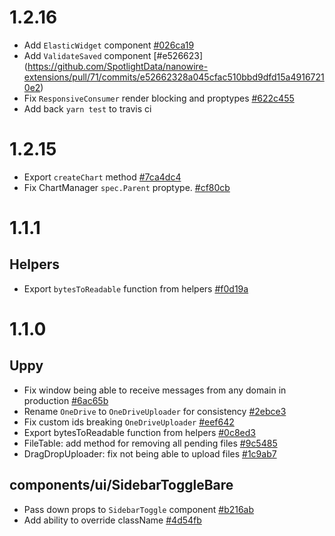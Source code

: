 # 1.2.16

- Add `ElasticWidget` component [#026ca19](https://github.com/SpotlightData/nanowire-extensions/pull/71/commits/026ca191b826e4c15998ed834a8fa1a8d29eead8)
- Add `ValidateSaved` component [#e526623] (https://github.com/SpotlightData/nanowire-extensions/pull/71/commits/e52662328a045cfac510bbd9dfd15a49167210e2)
- Fix `ResponsiveConsumer` render blocking and proptypes [#622c455](https://github.com/SpotlightData/nanowire-extensions/pull/71/commits/622c455845aa3393de5ea0953a0bc80621e18762)
- Add back `yarn test` to travis ci

# 1.2.15

- Export `createChart` method [#7ca4dc4](https://github.com/SpotlightData/nanowire-extensions/commit/7ca4dc49d23dbdc7fc73380db604cc3b871b43c2)
- Fix ChartManager `spec.Parent` proptype. [#cf80cb](https://github.com/SpotlightData/nanowire-extensions/commit/cf80cb9d91b6a0e7f07886e6c9f2c4be9236871e)

# 1.1.1

## Helpers

- Export `bytesToReadable` function from helpers [#f0d19a](https://github.com/SpotlightData/nanowire-extensions/pull/31/commits/f0d19a86e81d6a6fce9550724c55bb4bd85477e1)

# 1.1.0

## Uppy

- Fix window being able to receive messages from any domain in production [#6ac65b](https://github.com/SpotlightData/nanowire-extensions/commit/6ac65b37f00e39ecde486a1849b85eabb60d31b5)
- Rename `OneDrive` to `OneDriveUploader` for consistency [#2ebce3](https://github.com/SpotlightData/nanowire-extensions/commit/2ebce37e29b915ea57941c5c7b814260ba4591dd)
- Fix custom ids breaking `OneDriveUploader` [#eef642](https://github.com/SpotlightData/nanowire-extensions/commit/eef6427df00b31e41d05a9941d40c99902d8c5ee)
- Export bytesToReadable function from helpers [#0c8ed3](https://github.com/SpotlightData/nanowire-extensions/commit/0c8ed379bfc59a5fbd20a2210b228219e4ff4c28)
- FileTable: add method for removing all pending files [#9c5485](https://github.com/SpotlightData/nanowire-extensions/commit/9c5485f6b909859c73401ad769c3a299aaf59623)
- DragDropUploader: fix not being able to upload files [#1c9ab7](https://github.com/SpotlightData/nanowire-extensions/commit/1c9ab7153903c2313ea70fbcfa7b12178a5643d8)

## components/ui/SidebarToggleBare

- Pass down props to `SidebarToggle` component [#b216ab](https://github.com/SpotlightData/nanowire-extensions/pull/29/commits/b216ab76e6e8ef156f4c9a78eef1488f4f085d48)
- Add ability to override className [#4d54fb](https://github.com/SpotlightData/nanowire-extensions/pull/29/commits/4d54fb5e46d7b3c4590b560f0e2fa6067e79745d)
